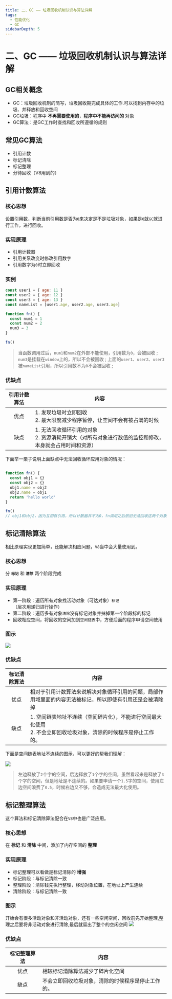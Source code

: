 ```yaml
---
title: 二、GC —— 垃圾回收机制认识与算法详解
tags:
  - 性能优化
  - GC
sidebarDepth: 5
---
```

# 二、GC —— 垃圾回收机制认识与算法详解
## GC相关概念
- GC：垃圾回收机制的简写，垃圾回收期完成具体的工作.可以找到内存中的垃圾、并释放和回收空间
- GC垃圾：程序中 **不再需要使用的**，**程序中不能再访问的** 对象
- GC算法：是GC工作时查找和回收所遵循的规则

## 常见GC算法
- 引用计数
- 标记清除
- 标记整理
- 分待回收（V8用到的）

## 引用计数算法
### 核心思想
设置引用数，判断当前引用数是否为`0`来决定是不是垃圾对象，如果是`0`就`GC`就进行工作，进行回收。

### 实现原理
- 引用计数器
- 引用关系改变时修改引用数字
- 引用数字为`0`时立即回收

### 实例
```js
const user1 = { age: 11 }
const user2 = { age: 12 }
const user3 = { age: 13 }
const nameList = [user1.age, user2.age, user3.age]

function fn() {
  const num1 = 1
  const num2 = 2
  num3 = 3
}

fn()
```
> 当函数调用过后，`num1`和`num2`在外部不能使用，引用数为`0`，会被回收 ;
> `num3`是挂载在`window`上的，所以不会被回收 ;
> 上面的`user1`、`user2`、`user3`被`nameList`引用，所以引用数不为`0`不会被回收 ;
### 优缺点

引用计数算法 | 内容
:---:|---
优点 | 1. 发现垃圾时立即回收<br/>2. 最大限度减少程序暂停，让空间不会有被占满的时候
缺点 | 1. 无法回收循环引用的对象<br/>2. 资源消耗开销大（对所有对象进行数值的监控和修改，本身就会占用时间和资源）

下面举一栗子说明上面缺点中无法回收循环应用对象的情况：
```js

function fn() {
  const obj1 = {}
  const obj2 = {}
  obj1.name = obj2
  obj2.name = obj1
  return 'hello world'
}

fn()
// obj1和obj2，因为互相有引用，所以计数器并不为0，fn调用之后依旧无法回收这两个对象
```

## 标记清除算法
相比原理实现更加简单，还能解决相应问题，`V8`当中会大量使用到。
### 核心思想
分 **`标记`** 和 **`清除`** 两个阶段完成
### 实现原理
- 第一阶段：遍历所有对象找活动对象（可达对象）`标记`（层次用递归进行操作）
- 第二阶段：遍历多有对象`清除`没有标记对象并抹掉第一个阶段标的标记
- 回收相应空间，将回收的空间加到`空闲链表`中，方便后面的程序申请空间使用

### 图示

![](/assets/images/advance/gc1.jpg)

### 优缺点

标记清除算法 | 内容
:---:|---
优点 | 相对于引用计数算法来说解决对象循环引用的问题，局部作用域里面的内容无法被标记，所以即使有引用还是会被清除掉
缺点 | 1. 空间链表地址不连续（空间碎片化），不能进行空间最大化使用<br/>2. 不会立即回收垃圾对象，清除的时候程序是停止工作的。

下面是空间链表地址不连续的图示，可以更好的帮我们理解：

![](/assets/images/advance/gc2.jpg)

> 左边释放了`2`个字的空间，后边释放了`1`个字的空间，虽然看起来是释放了`3`个字的空间，但是地址是不连续的。如果要申请一个`1.5`字的空间，使用左边空间浪费了`0.5`，时候右边又不够，会造成无法最大化使用。

## 标记整理算法
这个算法和标记清除算法配合在`V8`中也是广泛应用。
### 核心思想
在 **标记** 和 **清除** 中间，添加了内存空间的 **整理**
### 实现原理
- 标记整理可以看做是标记清除的 **增强**
- 标记阶段：与标记清除一致
- 整理阶段：清除钱先执行整理，移动对象位置，在地址上产生连续
- 清除阶段：与标记清除一致

### 图示
开始会有很多活动对象和非活动对象，还有一些空闲空间，回收前先开始整理,整理之后要将非活动对象进行清除,最后就留出了整个的空闲空间
![](/assets/images/advance/gc3.jpg)

### 优缺点
标记整理算法 | 内容
:---:|---
优点 | 相较标记清除算法减少了碎片化空间
缺点 | 不会立即回收垃圾对象，清除的时候程序是停止工作的。

